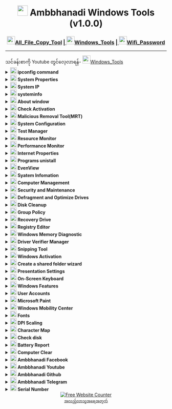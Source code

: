 <h1 align="center"><img width=32px src="https://img.icons8.com/?size=100&id=1KkiQMfZOqry&format=png&color=000000"> Ambbhanadi Windows Tools (v1.0.0) </h1>
<h3 align="center"> <a href="https://github.com/ambanadi/Ambanadi_Windows_Tools/blob/main/All_file_Copy.bat"> <img width=25px src="https://img.icons8.com/?size=100&id=TPn6mqr3qEVi&format=png&color=000000">All_File_Copy_Tool</a> |<a href="https://github.com/ambanadi/Ambanadi_Windows_Tools/blob/main/Ambbhanadi_Tools.bat"> <img width=25px src="https://img.icons8.com/?size=100&id=EBTRnyzoVTBa&format=png&color=000000">Windows_Tools</a> |<a href="https://github.com/ambanadi/Ambanadi_Windows_Tools/blob/main/WiFi-Password.bat"> <img width=25px src="https://img.icons8.com/?size=100&id=wt6AI2jarbkr&format=png&color=000000">Wifi_Password</a></h3>
<hr>
သင်ခန်းစာကို Youtube တွင်လေ့လာရန်- <a href="https://www.youtube.com/playlist?list=PLQVvNkG0jzcwB9-kUKj7dnvperzKkrTe-"> <img width=25px src="https://img.icons8.com/?size=100&id=9a46bTk3awwI&format=png&color=000000">Windows_Tools</a>


<details><summary><b><img width=20px src="https://i.ibb.co/M6ZdQqL/terminal.png"> ipconfig command</b></summary>
  
  ```powershell
ipconfig
  ```
</details>

<details><summary><b><img width=20px src="https://i.ibb.co/M6ZdQqL/terminal.png"> System Properties</b></summary>
  
  ```powershell
sysdm.cpl
  ```
</details>

<details><summary><b><img width=20px src="https://i.ibb.co/M6ZdQqL/terminal.png"> System IP</b></summary>
  
  ```powershell
curl ifconfig.me
  ```
</details>

<details><summary><b><img width=20px src="https://i.ibb.co/M6ZdQqL/terminal.png"> systeminfo</b></summary>
  
  ```powershell
systeminfo
  ```
</details>

<details><summary><b><img width=20px src="https://i.ibb.co/M6ZdQqL/terminal.png"> About window</b></summary>
  
  ```powershell
winver.exe
  ```
</details>

<details><summary><b><img width=20px src="https://i.ibb.co/M6ZdQqL/terminal.png"> Check Activation</b></summary>
  
  ```powershell
slmgr /xpr
  ```
</details>

<details><summary><b><img width=20px src="https://i.ibb.co/M6ZdQqL/terminal.png"> Malicious Removal Tool(MRT)</b></summary>
  
  ```powershell
MRT
  ```
</details>

<details><summary><b><img width=20px src="https://i.ibb.co/M6ZdQqL/terminal.png"> System Configuration</b></summary>
  
  ```powershell
msconfig.exe
  ```
</details>

<details><summary><b><img width=20px src="https://i.ibb.co/M6ZdQqL/terminal.png"> Test Manager</b></summary>
  
  ```powershell
taskmgr.exe /7
  ```
</details>

<details><summary><b><img width=20px src="https://i.ibb.co/M6ZdQqL/terminal.png"> Resource Monitor</b></summary>
  
  ```powershell
resmon.exe
  ```
</details>

<details><summary><b><img width=20px src="https://i.ibb.co/M6ZdQqL/terminal.png"> Performance Monitor</b></summary>
  
  ```powershell
perfmon.exe
  ```
</details>

<details><summary><b><img width=20px src="https://i.ibb.co/M6ZdQqL/terminal.png"> Internet Properties</b></summary>
  
  ```powershell
inetcpl.cpl
  ```
</details>

<details><summary><b><img width=20px src="https://i.ibb.co/M6ZdQqL/terminal.png"> Programs unistall</b></summary>
  
  ```powershell
appwiz.cpl
  ```
</details>

<details><summary><b><img width=20px src="https://i.ibb.co/M6ZdQqL/terminal.png"> EvenView</b></summary>
  
  ```powershell
eventvwr.exe
  ```
</details>

<details><summary><b><img width=20px src="https://i.ibb.co/M6ZdQqL/terminal.png"> Syatem Infomation</b></summary>
  
  ```powershell
msinfo32.exe
  ```
</details>

<details><summary><b><img width=20px src="https://i.ibb.co/M6ZdQqL/terminal.png"> Computer Management</b></summary>
  
  ```powershell
compmgmt.msc
  ```
</details>

<details><summary><b><img width=20px src="https://i.ibb.co/M6ZdQqL/terminal.png"> Security and Maintenance</b></summary>
  
  ```powershell
wscui.cpl
  ```
</details>

<details><summary><b><img width=20px src="https://i.ibb.co/M6ZdQqL/terminal.png"> Defragment and Optimize Drives</b></summary>
  
  ```powershell
dfrgui.exe
  ```
</details>

<details><summary><b><img width=20px src="https://i.ibb.co/M6ZdQqL/terminal.png"> Disk Cleanup</b></summary>
  
  ```powershell
cleanmgr.exe
  ```
</details>

<details><summary><b><img width=20px src="https://i.ibb.co/M6ZdQqL/terminal.png"> Group Policy</b></summary>
  
  ```powershell
gpedit.msc
  ```
</details>

<details><summary><b><img width=20px src="https://i.ibb.co/M6ZdQqL/terminal.png"> Recovery Drive</b></summary>
  
  ```powershell
RecoveryDrive.exe
  ```
</details>

<details><summary><b><img width=20px src="https://i.ibb.co/M6ZdQqL/terminal.png"> Registry Editor</b></summary>
  
  ```powershell
regedit.exe
  ```
</details>

<details><summary><b><img width=20px src="https://i.ibb.co/M6ZdQqL/terminal.png"> Windows Memory Diagnostic</b></summary>
  
  ```powershell
MdSched.exe
  ```
</details>

<details><summary><b><img width=20px src="https://i.ibb.co/M6ZdQqL/terminal.png"> Driver Verifier Manager</b></summary>
  
  ```powershell
verifier
  ```
</details>

<details><summary><b><img width=20px src="https://i.ibb.co/M6ZdQqL/terminal.png"> Snipping Tool</b></summary>
  
  ```powershell
snippingtool
  ```
</details>

<details><summary><b><img width=20px src="https://i.ibb.co/M6ZdQqL/terminal.png"> Windows Activation</b></summary>
  
  ```powershell
slui
  ```
</details>

<details><summary><b><img width=20px src="https://i.ibb.co/M6ZdQqL/terminal.png"> Create a shared folder wizard</b></summary>
  
  ```powershell
shrpubw
  ```
</details>

<details><summary><b><img width=20px src="https://i.ibb.co/M6ZdQqL/terminal.png"> Presentation Settings</b></summary>
  
  ```powershell
presentationsettings
  ```
</details>

<details><summary><b><img width=20px src="https://i.ibb.co/M6ZdQqL/terminal.png"> On-Screen Keyboard</b></summary>
  
  ```powershell
osk
  ```
</details>

<details><summary><b><img width=20px src="https://i.ibb.co/M6ZdQqL/terminal.png"> Windows Features</b></summary>
  
  ```powershell
optionalfeatures
  ```
</details>

<details><summary><b><img width=20px src="https://i.ibb.co/M6ZdQqL/terminal.png"> User Accounts</b></summary>
  
  ```powershell
netplwiz
  ```
</details>

<details><summary><b><img width=20px src="https://i.ibb.co/M6ZdQqL/terminal.png"> Microsoft Paint</b></summary>
  
  ```powershell
mspaint
  ```
</details>

<details><summary><b><img width=20px src="https://i.ibb.co/M6ZdQqL/terminal.png"> Windows Mobility Center</b></summary>
  
  ```powershell
mblctr
  ```
</details>

<details><summary><b><img width=20px src="https://i.ibb.co/M6ZdQqL/terminal.png"> Fonts</b></summary>
  
  ```powershell
fonts
  ```
</details>

<details><summary><b><img width=20px src="https://i.ibb.co/M6ZdQqL/terminal.png"> DPI Scaling</b></summary>
  
  ```powershell
dpiscaling
  ```
</details>

<details><summary><b><img width=20px src="https://i.ibb.co/M6ZdQqL/terminal.png"> Character Map</b></summary>
  
  ```powershell
charmap
  ```
</details>

<details><summary><b><img width=20px src="https://i.ibb.co/M6ZdQqL/terminal.png"> Check disk</b></summary>
  
  ```powershell
chkdsk
  ```
</details>

<details><summary><b><img width=20px src="https://i.ibb.co/M6ZdQqL/terminal.png"> Battery Report</b></summary>
  
  ```powershell
cls
REM Setting Paths and Creating Direcotories
set host=%COMPUTERNAME%
set BatteryReportPath="BatteryReports"
set BatteryReportFile="%BatteryReportPath%/%host% - BatteryReport.html"
mkdir %BatteryReportPath%
REM Getting the Battery Report
powercfg /batteryreport /output %BatteryReportFile%
REM Opening Report Location
explorer.exe %BatteryReportPath%
pause
goto :MENU
  ```
</details>

<details><summary><b><img width=20px src="https://i.ibb.co/M6ZdQqL/terminal.png"> Computer Clear</b></summary>
  
  ```powershell
cls
cd C:\WINDOWS\Temp
echo y|rd *.*
cd\
cd C:\DOCUME~1\ADMINI~1\LOCALS~1\Temp
echo y|rd *.*
echo y|rd *.tmp
cd\
cd C:\WINDOWS\Prefetch
echo y|rd *.*
echo y|rd *.pf
cd\
cd C:\Documents and Settings\Administrator\Recent
echo y|rd*.*
cd\
cd C:\Documents and Settings\Administrator\Cookies
echo y|rd *.*
pause
goto :MENU
  ```
</details>

<details><summary><b><img width=20px src="https://i.ibb.co/M6ZdQqL/terminal.png"> Ambbhanadi Facebook</b></summary>
  
  ```powershell
start https://github.com/ambanadi/Ambanadi_Windows_Tools
  ```
</details>

<details><summary><b><img width=20px src="https://i.ibb.co/M6ZdQqL/terminal.png"> Ambbhanadi Youtube</b></summary>
  
  ```powershell
start https://www.youtube.com/@ambhanadi
  ```
</details>

<details><summary><b><img width=20px src="https://i.ibb.co/M6ZdQqL/terminal.png"> Ambbhanadi Github</b></summary>
  
  ```powershell
start https://github.com/ambanadi
  ```
</details>

<details><summary><b><img width=20px src="https://i.ibb.co/M6ZdQqL/terminal.png"> Ambbhanadi Telegram</b></summary>
  
  ```powershell
start https://www.t.me/ambbhanadi
  ```
</details>

<details><summary><b><img width=20px src="https://i.ibb.co/M6ZdQqL/terminal.png"> Serial Number</b></summary>
  
  ```powershell
wmic bios get serialnumber
  ```
</details>

<div align='center'><a href='https://www.websitecounterfree.com'><img src='https://www.websitecounterfree.com/c.php?d=9&id=64373&s=5' border='0' alt='Free Website Counter'></a><br / ><small><a href='https://www.websitecounterfree.com' title="Free Website Counter">အလည်လာသူအရေအတွက်</a></small></div>

